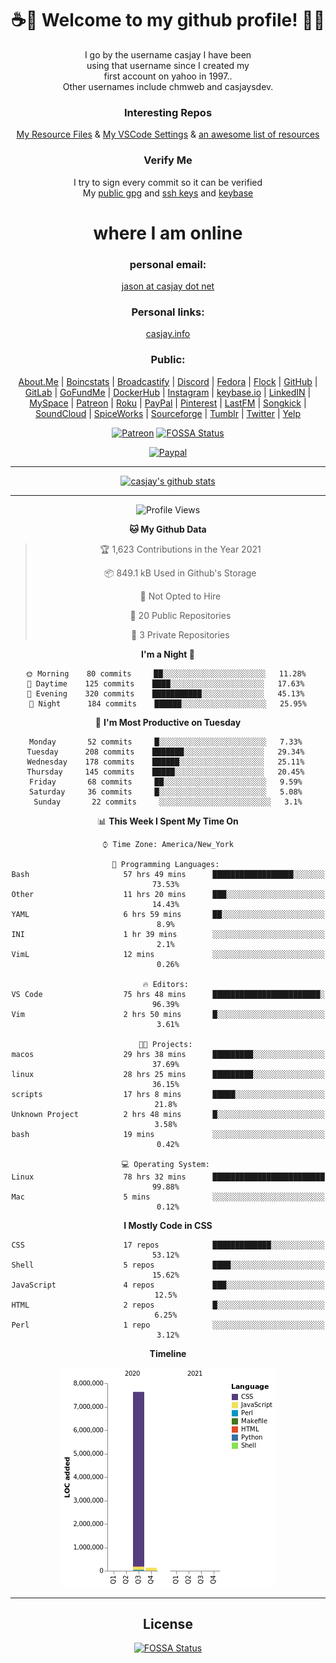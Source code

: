 <div align="center">  
  
# <strong> ☕👋 Welcome to my github profile! 👋🚀 </strong>  
  
I go by the username casjay I have been  
using that username since I created my  
first account on yahoo in 1997..  
Other usernames include chmweb and casjaysdev.  
  
### <strong> Interesting Repos </strong>  
[My Resource Files](https://github.com/casjay/resources) & 
[My VSCode Settings](https://github.com/casjay/vs-code) & 
[an awesome list of resources](https://github.com/casjay/awesome)
  
### <strong> Verify Me </strong>
I try to sign every commit so it can be verified  
My [public gpg](https://github.com/casjay/public/raw/master/jason.asc) and 
[ssh keys](https://github.com/casjay/public/raw/master/ssh_id.pub) and 
[keybase](https://keybase.io/casjay)  
  
# <strong> where I am online </strong>  
  
### <strong> personal email: </strong>  
[jason at casjay dot net](mailto:jason@casjay.net)  

### <strong> Personal links: </strong>  
[casjay.info](http://casjay.info)  
  
### <strong> Public: </strong>  
[About.Me](https://about.me/casjay) | 
[Boincstats](https://boincstats.com/en/page/profile/user/34665/) | 
[Broadcastify](http://www.radioreference.com/apps/user/?uid=184850) | 
[Discord](https://discord.gg/z2wS84v) | 
[Fedora](https://copr.fedorainfracloud.org/coprs/casjay) | 
[Flock](http://casjay.flock.com) | 
[GitHub](http://github.com/casjay) | 
[GitLab](http://gitlab.com/casjay) | 
[GoFundMe](https://www.gofundme.com/casjay) | 
[DockerHub](https://hub.docker.com/r/casjay/) | 
[Instagram](https://www.instagram.com/casjay/) | 
[keybase.io](http://keybase.io/casjay) | 
[LinkedIN](http://linkedin.com/in/casjay) | 
[MySpace](https://myspace.com/casjay) | 
[Patreon](https://www.patreon.com/casjay) | 
[Roku](https://my.roku.com/add/casjaysdev) | 
[PayPal](https://paypal.me/casjaysdev) | 
[Pinterest](https://www.pinterest.com/casjaysdev) | 
[LastFM](https://www.last.fm/user/Casjay) | 
[Songkick](https://www.songkick.com/users/casjay) | 
[SoundCloud](https://soundcloud.com/casjay) | 
[SpiceWorks](https://community.spiceworks.com/people/casjay) | 
[Sourceforge](https://sourceforge.net/u/chmweb/profile/) | 
[Tumblr](https://casjay.tumblr.com) | 
[Twitter](https://twitter.com/casjay) | 
[Yelp](https://www.yelp.com/user_details?userid=vSxaZZdqte5WhkOlsPqReQ)  
  
[![Patreon](https://img.shields.io/badge/patreon-donate-orange.svg)](https://www.patreon.com/casjay) [![FOSSA Status](https://app.fossa.com/api/projects/git%2Bgithub.com%2Fcasjay%2Fcasjay.svg?type=shield)](https://app.fossa.com/projects/git%2Bgithub.com%2Fcasjay%2Fcasjay?ref=badge_shield)

[![Paypal](https://img.shields.io/badge/Donate-PayPal-green.svg)](https://www.paypal.me/casjaysdev)  
  
---
[![casjay's github stats](https://gh-readme-stats.casjay.now.sh/api/?theme=dracula&username=casjay&show_icons=true)](https://github.com/casjay)  
  
---
<!--START_SECTION:waka-->
![Profile Views](http://img.shields.io/badge/Profile%20Views-69-blue)

**🐱 My Github Data** 

> 🏆 1,623 Contributions in the Year 2021
 > 
> 📦 849.1 kB Used in Github's Storage 
 > 
> 🚫 Not Opted to Hire
 > 
> 📜 20 Public Repositories 
 > 
> 🔑 3 Private Repositories  
 > 
**I'm a Night 🦉** 

```text
🌞 Morning    80 commits     ██░░░░░░░░░░░░░░░░░░░░░░░   11.28% 
🌆 Daytime    125 commits    ████░░░░░░░░░░░░░░░░░░░░░   17.63% 
🌃 Evening    320 commits    ███████████░░░░░░░░░░░░░░   45.13% 
🌙 Night      184 commits    ██████░░░░░░░░░░░░░░░░░░░   25.95%

```
📅 **I'm Most Productive on Tuesday** 

```text
Monday       52 commits     █░░░░░░░░░░░░░░░░░░░░░░░░   7.33% 
Tuesday      208 commits    ███████░░░░░░░░░░░░░░░░░░   29.34% 
Wednesday    178 commits    ██████░░░░░░░░░░░░░░░░░░░   25.11% 
Thursday     145 commits    █████░░░░░░░░░░░░░░░░░░░░   20.45% 
Friday       68 commits     ██░░░░░░░░░░░░░░░░░░░░░░░   9.59% 
Saturday     36 commits     █░░░░░░░░░░░░░░░░░░░░░░░░   5.08% 
Sunday       22 commits     ░░░░░░░░░░░░░░░░░░░░░░░░░   3.1%

```


📊 **This Week I Spent My Time On** 

```text
⌚︎ Time Zone: America/New_York

💬 Programming Languages: 
Bash                     57 hrs 49 mins      ██████████████████░░░░░░░   73.53% 
Other                    11 hrs 20 mins      ███░░░░░░░░░░░░░░░░░░░░░░   14.43% 
YAML                     6 hrs 59 mins       ██░░░░░░░░░░░░░░░░░░░░░░░   8.9% 
INI                      1 hr 39 mins        ░░░░░░░░░░░░░░░░░░░░░░░░░   2.1% 
VimL                     12 mins             ░░░░░░░░░░░░░░░░░░░░░░░░░   0.26%

🔥 Editors: 
VS Code                  75 hrs 48 mins      ████████████████████████░   96.39% 
Vim                      2 hrs 50 mins       █░░░░░░░░░░░░░░░░░░░░░░░░   3.61%

🐱‍💻 Projects: 
macos                    29 hrs 38 mins      █████████░░░░░░░░░░░░░░░░   37.69% 
linux                    28 hrs 25 mins      █████████░░░░░░░░░░░░░░░░   36.15% 
scripts                  17 hrs 8 mins       █████░░░░░░░░░░░░░░░░░░░░   21.8% 
Unknown Project          2 hrs 48 mins       █░░░░░░░░░░░░░░░░░░░░░░░░   3.58% 
bash                     19 mins             ░░░░░░░░░░░░░░░░░░░░░░░░░   0.42%

💻 Operating System: 
Linux                    78 hrs 32 mins      █████████████████████████   99.88% 
Mac                      5 mins              ░░░░░░░░░░░░░░░░░░░░░░░░░   0.12%

```

**I Mostly Code in CSS** 

```text
CSS                      17 repos            █████████████░░░░░░░░░░░░   53.12% 
Shell                    5 repos             ████░░░░░░░░░░░░░░░░░░░░░   15.62% 
JavaScript               4 repos             ███░░░░░░░░░░░░░░░░░░░░░░   12.5% 
HTML                     2 repos             █░░░░░░░░░░░░░░░░░░░░░░░░   6.25% 
Perl                     1 repo              ░░░░░░░░░░░░░░░░░░░░░░░░░   3.12%

```


**Timeline**

![Chart not found](https://raw.githubusercontent.com/casjay/casjay/master/charts/bar_graph.png) 


<!--END_SECTION:waka-->
  
---

## License
[![FOSSA Status](https://app.fossa.com/api/projects/git%2Bgithub.com%2Fcasjay%2Fcasjay.svg?type=large)](https://app.fossa.com/projects/git%2Bgithub.com%2Fcasjay%2Fcasjay?ref=badge_large)

</div>  
